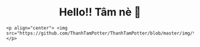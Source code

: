 <h1 align="center"> Hello!! Tâm nè 👋</h1>

<!--![img](./img/tamne.jpg)-->



```
<p align="center"> <img src="https://github.com/ThanhTamPotter/ThanhTamPotter/blob/master/img/tamne.jpg"></p>
```











<!--
**ThanhTamPotter/ThanhTamPotter** is a ✨ _special_ ✨ repository because its `README.md` (this file) appears on your GitHub profile.

Here are some ideas to get you started:

- 🔭 I’m currently working on ...
- 🌱 I’m currently learning ...
- 👯 I’m looking to collaborate on ...
- 🤔 I’m looking for help with ...
- 💬 Ask me about ...
- 📫 How to reach me: ...
- 😄 Pronouns: ...
- ⚡ Fun fact: ...
-->
